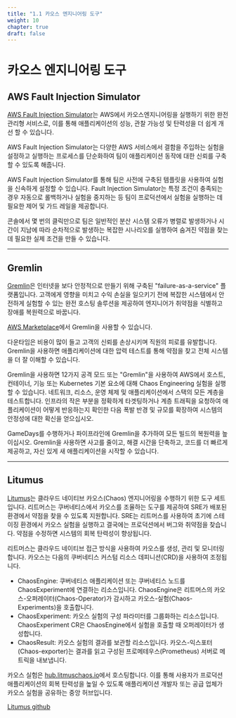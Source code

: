 ```yaml
---
title: "1.1 카오스 엔지니어링 도구"
weight: 10
chapter: true
draft: false
---
```


# 카오스 엔지니어링 도구
## AWS Fault Injection Simulator

[AWS Fault Injection Simulator](https://aws.amazon.com/ko/fis/)는 AWS에서 카오스엔지니어링을 실행하기 위한 완전관리형 서비스로, 이를 통해 애플리케이션의 성능, 관찰 가능성 및 탄력성을 더 쉽게 개선 할 수 있습니다.

AWS Fault Injection Simulator는 다양한 AWS 서비스에서 결함을 주입하는 실험을 설정하고 실행하는 프로세스를 단순화하여 팀이 애플리케이션 동작에 대한 신뢰를 구축할 수 있도록 해줍니다.

AWS Fault Injection Simulator를 통해 팀은 사전에 구축된 템플릿을 사용하여 실험을 신속하게 설정할 수 있습니다. Fault Injection Simulator는 특정 조건이 충족되는 경우 자동으로 롤백하거나 실험을 중지하는 등 팀이 프로덕션에서 실험을 실행하는 데 필요한 제어 및 가드 레일을 제공합니다.

콘솔에서 몇 번의 클릭만으로 팀은 일반적인 분산 시스템 오류가 병렬로 발생하거나 시간이 지남에 따라 순차적으로 발생하는 복잡한 시나리오를 실행하여 숨겨진 약점을 찾는 데 필요한 실제 조건을 만들 수 있습니다.

---

## Gremlin
[Gremlin](https://www.gremlin.com/)은 인터넷을 보다 안정적으로 만들기 위해 구축된 "failure-as-a-service" 플랫폼입니다. 고객에게 영향을 미치고 수익 손실을 일으키기 전에 복잡한 시스템에서 안전하게 실험할 수 있는 완전 호스팅 솔루션을 제공하여 엔지니어가 취약점을 식별하고 장애를 복원력으로 바꿉니다.

[AWS Marketplace](https://aws.amazon.com/marketplace/pp/prodview-tosyg6v5cyney)에서 Gremlin을 사용할 수 있습니다.

다운타임은 비용이 많이 들고 고객의 신뢰를 손상시키며 직원의 피로를 유발합니다. Gremlin을 사용하면 애플리케이션에 대한 압력 테스트를 통해 약점을 찾고 전체 시스템을 더 잘 이해할 수 있습니다.

Gremlin을 사용하면 12가지 공격 모드 또는 "Gremlin"을 사용하여 AWS에서 호스트, 컨테이너, 기능 또는 Kubernetes 기본 요소에 대해 Chaos Engineering 실험을 실행할 수 있습니다. 네트워크, 리소스, 운영 체제 및 애플리케이션에서 스택의 모든 계층을 테스트합니다. 인프라의 작은 부분을 정확하게 타겟팅하거나 계층 트래픽을 요청하여 애플리케이션이 어떻게 반응하는지 확인한 다음 폭발 반경 및 규모를 확장하여 시스템의 안정성에 대한 확신을 얻으십시오.

GameDays를 수행하거나 파이프라인에 Gremlin을 추가하여 모든 빌드의 복원력을 높이십시오. Gremlin을 사용하면 사고를 줄이고, 해결 시간을 단축하고, 코드를 더 빠르게 제공하고, 자신 있게 새 애플리케이션을 시작할 수 있습니다.

---

## Litumus
[Litumus](https://litmuschaos.io/)는 클라우드 네이티브 카오스(Chaos) 엔지니어링을 수행하기 위한 도구 세트입니다. 리트머스는 쿠버네티스에서 카오스를 조율하는 도구를 제공하여 SRE가 배포된 환경에서 약점을 찾을 수 있도록 지원합니다. SRE는 리트머스를 사용하여 초기에 스테이징 환경에서 카오스 실험을 실행하고 결국에는 프로덕션에서 버그와 취약점을 찾습니다. 약점을 수정하면 시스템의 회복 탄력성이 향상됩니다.

리트머스는 클라우드 네이티브 접근 방식을 사용하여 카오스를 생성, 관리 및 모니터링 합니다. 카오스는 다음의 쿠버네티스 커스텀 리소스 데피니션(CRD)을 사용하여 조정됩니다.

* ChaosEngine: 쿠버네티스 애플리케이션 또는 쿠버네티스 노드를 ChaosExperiment에 연결하는 리소스입니다. ChaosEngine은 리트머스의 카오스-오퍼레이터(Chaos-Operator)가 감시하고 카오스-실험(Chaos-Experiments)을 호출합니다.
* ChaosExperiment: 카오스 실험의 구성 파라미터를 그룹화하는 리소스입니다. ChaosExperiment CR은 ChaosEngine에서 실험을 호출할 때 오퍼레이터가 생성합니다.
* ChaosResult: 카오스 실험의 결과를 보관할 리소스입니다. 카오스-익스포터(Chaos-exporter)는 결과를 읽고 구성된 프로메테우스(Prometheus) 서버로 메트릭을 내보냅니다.

카오스 실험은 [hub.litmuschaos.io](https://hub.litmuschaos.io)에서 호스팅합니다. 이를 통해 사용자가 프로덕션 애플리케이션의 회복 탄력성을 높일 수 있도록 애플리케이션 개발자 또는 공급 업체가 카오스 실험을 공유하는 중앙 허브입니다.

[Litumus github](https://github.com/litmuschaos/litmus)